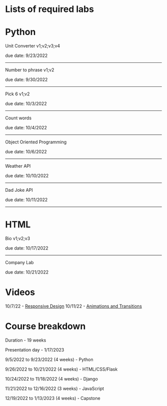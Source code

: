 # Lists of required labs

# Python

Unit Converter v1;v2;v3;v4

due date: 9/23/2022

<hr> 

Number to phrase v1;v2

due date: 9/30/2022

<hr> 

Pick 6 v1;v2

due date: 10/3/2022

<hr> 

Count words

due date: 10/4/2022

<hr> 

Object Oriented Programming

due date: 10/6/2022

<hr> 

Weather API

due date: 10/10/2022

<hr> 

Dad Joke API

due date: 10/11/2022

<hr> 

# HTML

Bio v1;v2;v3

due date: 10/17/2022

<hr>

Company Lab

due date: 10/21/2022

# Videos

10/7/22 - [Responsive Design](https://drive.google.com/file/d/11P502lk5HbawiUFqGGWqjfa9Yt29nWGO/view?usp=sharing)
10/11/22 - [Animations and Transitions](https://drive.google.com/file/d/16iU-oIWdWfQPH1kWKfuKz14tqJV7ebfu/view?usp=sharing)


# Course breakdown

Duration - 19 weeks

Presentation day - 1/17/2023

9/5/2022 to 9/23/2022 (4 weeks) - Python

9/26/2022 to 10/21/2022 (4 weeks) - HTML/CSS/Flask

10/24/2022 to 11/18/2022 (4 weeks) - Django

11/21/2022 to 12/16/2022 (3 weeks) - JavaScript

12/19/2022 to 1/13/2023 (4 weeks) - Capstone

